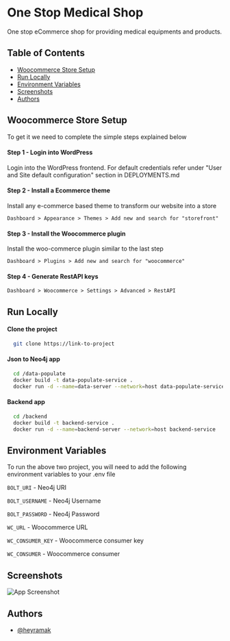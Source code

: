 
# One Stop Medical Shop

One stop eCommerce shop for providing medical equipments and products.


## Table of Contents
- [Woocommerce Store Setup](#woocommerce-store-setup)
- [Run Locally](#run-locally)
- [Environment Variables](#environment-variables)
- [Screenshots](#screenshots)
- [Authors](#authors)
## Woocommerce Store Setup

To get it we need to complete the simple steps explained below
#### Step 1 - Login into WordPress
Login into the WordPress frontend. For default credentials refer under "User and Site default configuration" section in DEPLOYMENTS.md

#### Step 2 - Install a Ecommerce theme

Install any e-commerce based theme to transform our website into a store

```Dashboard > Appearance > Themes > Add new and search for "storefront"```

#### Step 3 - Install the Woocommerce plugin

Install the woo-commerce plugin similar to the last step

```Dashboard > Plugins > Add new and search for "woocommerce"```

#### Step 4 - Generate RestAPI keys

```Dashboard > Woocommerce > Settings > Advanced > RestAPI```
## Run Locally

#### Clone the project

```bash
  git clone https://link-to-project
```
#### Json to Neo4j app

```bash
  cd /data-populate
  docker build -t data-populate-service .
  docker run -d --name=data-server --network=host data-populate-service
```
#### Backend app

```bash
  cd /backend
  docker build -t backend-service .
  docker run -d --name=backend-server --network=host backend-service
```


## Environment Variables

To run the above two project, you will need to add the following environment variables to your .env file

`BOLT_URI` - Neo4j URI

`BOLT_USERNAME` - Neo4j Username

`BOLT_PASSWORD` - Neo4j Password

`WC_URL` - Woocommerce URL

`WC_CONSUMER_KEY` - Woocommerce consumer key

`WC_CONSUMER` - Woocommerce consumer




## Screenshots

![App Screenshot](https://via.placeholder.com/468x300?text=App+Screenshot+Here)


## Authors

- [@heyramak](https://github.com/heyramak)

